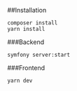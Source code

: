 
##Installation

```shell script
composer install
yarn install
```

###Backend

```shell script
symfony server:start
```

###Frontend

```shell script
yarn dev
```

